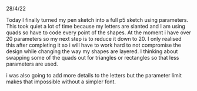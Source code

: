 28/4/22

Today I finally turned my pen sketch into a full p5 sketch using parameters. This took quiet a lot of time because my letters are slanted and I am using quads so have to code every point of the shapes. At the moment i have over 20 parameters so my next step is to reduce it down to 20. I only realised this after completing it so i will have to work hard to not compromise the design while changing the way my shapes are layered. I thinking about swapping some of the quads out for triangles or rectangles so that less parameters are used.

i was also going to add more details to the letters but the parameter limit makes that impossible without a simpler font. 
